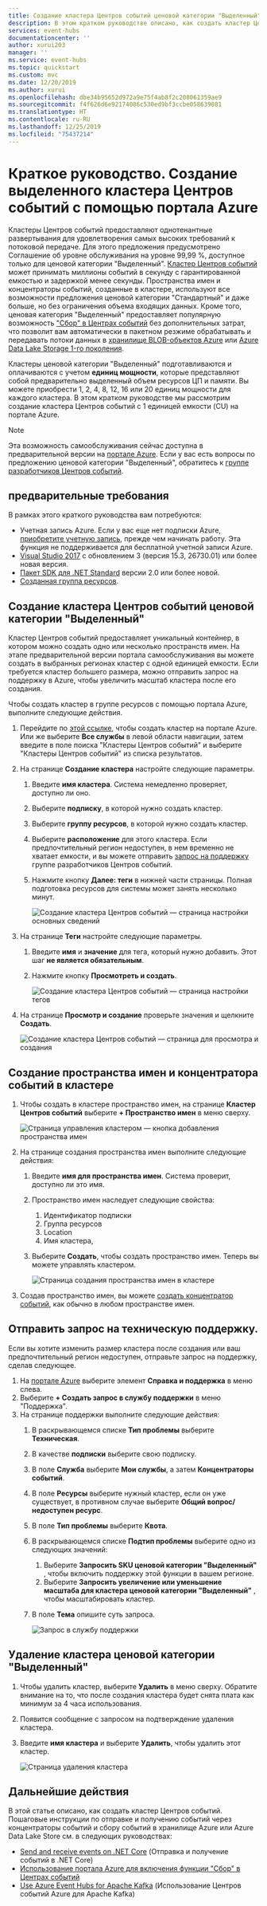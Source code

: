 ```yaml
---
title: Создание кластера Центров событий ценовой категории "Выделенный" с помощью портала Azure
description: В этом кратком руководстве описано, как создать кластер Центров событий Azure с помощью портала Azure.
services: event-hubs
documentationcenter: ''
author: xurui203
manager: ''
ms.service: event-hubs
ms.topic: quickstart
ms.custom: mvc
ms.date: 12/20/2019
ms.author: xurui
ms.openlocfilehash: dbe34b95652d972a9e75f4ab8f2c208061359ae9
ms.sourcegitcommit: f4f626d6e92174086c530ed9bf3ccbe058639081
ms.translationtype: HT
ms.contentlocale: ru-RU
ms.lasthandoff: 12/25/2019
ms.locfileid: "75437214"
---
```

# <a name="quickstart-create-a-dedicated-event-hubs-cluster-using-azure-portal"></a>Краткое руководство. Создание выделенного кластера Центров событий с помощью портала Azure 
Кластеры Центров событий предоставляют однотенантные развертывания для удовлетворения самых высоких требований к потоковой передаче. Для этого предложения предусмотрено Соглашение об уровне обслуживания на уровне 99,99 %, доступное только для ценовой категории "Выделенный". [Кластер Центров событий](event-hubs-dedicated-overview.md) может принимать миллионы событий в секунду с гарантированной емкостью и задержкой менее секунды. Пространства имен и концентраторы событий, созданные в кластере, используют все возможности предложения ценовой категории "Стандартный" и даже больше, но без ограничения объема входящих данных. Кроме того, ценовая категория "Выделенный" предоставляет популярную возможность ["Сбор" в Центрах событий](event-hubs-capture-overview.md) без дополнительных затрат, что позволит вам автоматически в пакетном резжиме обрабатывать и передавать потоки данных в [хранилище BLOB-объектов Azure](../storage/blobs/storage-blobs-introduction.md) или [Azure Data Lake Storage 1-го поколения](../data-lake-store/data-lake-store-overview.md).

Кластеры ценовой категории "Выделенный" подготавливаются и оплачиваются с учетом **единиц мощности**, которые представляют собой предварительно выделенный объем ресурсов ЦП и памяти. Вы можете приобрести 1, 2, 4, 8, 12, 16 или 20 единиц мощности для каждого кластера. В этом кратком руководстве мы рассмотрим создание кластера Центров событий с 1 единицей емкости (CU) на портале Azure.

> [!NOTE]
> Эта возможность самообслуживания сейчас доступна в предварительной версии на [портале Azure](https://aka.ms/eventhubsclusterquickstart). Если у вас есть вопросы по предложению ценовой категории "Выделенный", обратитесь к [группе разработчиков Центров событий](mailto:askeventhubs@microsoft.com).


## <a name="prerequisites"></a>предварительные требования
В рамках этого краткого руководства вам потребуются:

- Учетная запись Azure. Если у вас еще нет подписки Azure, [приобретите учетную запись](https://azure.microsoft.com/pricing/purchase-options/pay-as-you-go/), прежде чем начинать работу. Эта функция не поддерживается для бесплатной учетной записи Azure. 
- [Visual Studio 2017](https://visualstudio.microsoft.com/vs/) с обновлением 3 (версия 15.3, 26730.01) или более новая версия.
- [Пакет SDK для .NET Standard](https://dotnet.microsoft.com/download) версии 2.0 или более новой.
- [Созданная группа ресурсов](../event-hubs/event-hubs-create.md#create-a-resource-group).

## <a name="create-an-event-hubs-dedicated-cluster"></a>Создание кластера Центров событий ценовой категории "Выделенный"
Кластер Центров событий предоставляет уникальный контейнер, в котором можно создать одно или несколько пространств имен. На этапе предварительной версии портала самообслуживания вы можете создать в выбранных регионах кластер с одной единицей емкости. Если требуется кластер большего размера, можно отправить запрос на поддержку в Azure, чтобы увеличить масштаб кластера после его создания.

Чтобы создать кластер в группе ресурсов с помощью портала Azure, выполните следующие действия.

1. Перейдите по [этой ссылке](https://aka.ms/eventhubsclusterquickstart), чтобы создать кластер на портале Azure. Или же выберите **Все службы** в левой области навигации, затем введите в поле поиска "Кластеры Центров событий" и выберите "Кластеры Центров событий" из списка результатов.
2. На странице **Создание кластера** настройте следующие параметры.
    1. Введите **имя кластера**. Система немедленно проверяет, доступно ли оно.
    2. Выберите **подписку**, в которой нужно создать кластер.
    3. Выберите **группу ресурсов**, в которой нужно создать кластер.
    4. Выберите **расположение** для этого кластера. Если предпочтительный регион недоступен, в нем временно не хватает емкости, и вы можете отправить [запрос на поддержку](#submit-a-support-request) группе разработчиков Центров событий.
    5. Нажмите кнопку **Далее: теги** в нижней части страницы. Полная подготовка ресурсов для системы может занять несколько минут.

        ![Создание кластера Центров событий — страница настройки основных сведений](./media/event-hubs-dedicated-cluster-create-portal/create-event-hubs-clusters-basics-page.png)
3. На странице **Теги** настройте следующие параметры.
    1. Введите **имя** и **значение** для тега, который нужно добавить. Этот шаг **не является обязательным**.  
    2. Нажмите кнопку **Просмотреть и создать**.

        ![Создание кластера Центров событий — страница настройки тегов](./media/event-hubs-dedicated-cluster-create-portal/create-event-hubs-clusters-tags-page.png)
4. На странице **Просмотр и создание** проверьте значения и щелкните **Создать**. 

    ![Создание кластера Центров событий — страница для просмотра и создания](./media/event-hubs-dedicated-cluster-create-portal/create-event-hubs-clusters-review-create-page.png)

## <a name="create-a-namespace-and-event-hub-within-a-cluster"></a>Создание пространства имен и концентратора событий в кластере

1. Чтобы создать в кластере пространство имен, на странице **Кластер Центров событий** выберите **+ Пространство имен** в меню сверху.

    ![Страница управления кластером — кнопка добавления пространства имен](./media/event-hubs-dedicated-cluster-create-portal/cluster-management-page-add-namespace-button.png)
2. На странице создания пространства имен выполните следующие действия:
    1. Введите **имя для пространства имен**.  Система проверит, доступно ли это имя.
    2. Пространство имен наследует следующие свойства:
        1. Идентификатор подписки
        2. Группа ресурсов
        3. Location
        4. Имя кластера,
    3. Выберите **Создать**, чтобы создать пространство имен. Теперь вы можете управлять кластером.  

        ![Страница создания пространства имен в кластере](./media/event-hubs-dedicated-cluster-create-portal/create-namespace-cluster-page.png)
3. Создав пространство имен, вы можете [создать концентратор событий](event-hubs-create.md#create-an-event-hub), как обычно в любом пространстве имен. 


## <a name="submit-a-support-request"></a>Отправить запрос на техническую поддержку.

Если вы хотите изменить размер кластера после создания или ваш предпочтительный регион недоступен, отправьте запрос на поддержку, сделав следующее.

1. На [портале Azure](https://portal.azure.com) выберите элемент **Справка и поддержка** в меню слева.
2. Выберите **+ Создать запрос в службу поддержки** в меню "Поддержка".
3. На странице поддержки выполните следующие действия:
    1. В раскрывающемся списке **Тип проблемы** выберите **Техническая**.
    2. В качестве **подписки** выберите свою подписку.
    3. В поле **Служба** выберите **Мои службы**, а затем **Концентраторы событий**.
    4. В поле **Ресурсы** выберите нужный кластер, если он уже существует, в противном случае выберите **Общий вопрос/недоступен ресурс**.
    5. В поле **Тип проблемы** выберите **Квота**.
    6. В раскрывающемся списке **Подтип проблемы** выберите одно из следующих значений:
        1. Выберите **Запросить SKU ценовой категории "Выделенный"** , чтобы включить поддержку этой функции в вашем регионе.
        2. Выберите **Запросить увеличение или уменьшение масштаба для кластера ценовой категории "Выделенный"** , чтобы масштабировать кластер. 
    7. В поле **Тема** опишите суть запроса.

        ![Запрос в службу поддержки](./media/event-hubs-dedicated-cluster-create-portal/support-ticket.png)

 ## <a name="delete-a-dedicated-cluster"></a>Удаление кластера ценовой категории "Выделенный"
 
1. Чтобы удалить кластер, выберите **Удалить** в меню сверху. Обратите внимание на то, что после создания кластера будет снята плата как минимум за 4 часа использования. 
2. Появится сообщение с запросом на подтверждение удаления кластера.
3. Введите **имя кластера** и выберите **Удалить**, чтобы удалить этот кластер.

    ![Страница удаления кластера](./media/event-hubs-dedicated-cluster-create-portal/delete-cluster-page.png)


## <a name="next-steps"></a>Дальнейшие действия
В этой статье описано, как создать кластер Центров событий. Пошаговые инструкции по отправке и получению событий через концентраторы событий и сбору событий в хранилище Azure или Azure Data Lake Store см. в следующих руководствах:

- [Send and receive events on .NET Core](event-hubs-dotnet-standard-getstarted-send.md) (Отправка и получение событий в .NET Core)
- [Использование портала Azure для включения функции "Сбор" в Центрах событий](event-hubs-capture-enable-through-portal.md)
- [Use Azure Event Hubs for Apache Kafka](event-hubs-for-kafka-ecosystem-overview.md) (Использование Центров событий Azure для Apache Kafka)
